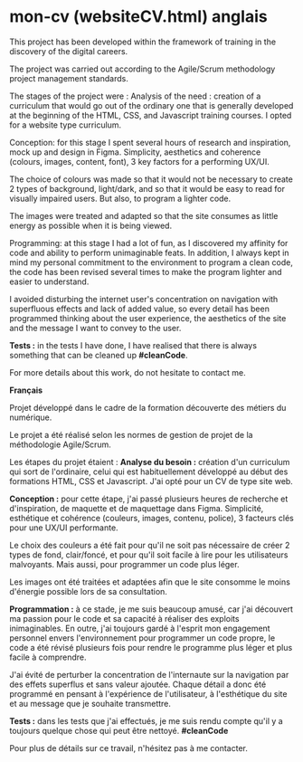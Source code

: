 # mon-cv (websiteCV.html) anglais

This project has been developed within the framework of training in the discovery of the digital careers. 

The project was carried out according to the Agile/Scrum methodology project management standards.

The stages of the project were :
Analysis of the need : creation of a curriculum that would go out of the ordinary one that is generally developed at the beginning of the HTML, CSS, and Javascript training courses. I opted for a website type curriculum.

Conception: for this stage I spent several hours of research and inspiration, mock up and design in Figma. Simplicity, aesthetics and coherence (colours, images, content, font), 3 key factors for a performing UX/UI. 

The choice of colours was made so that it would not be necessary to create 2 types of background, light/dark, and so that it would be easy to read for visually impaired users. But also, to program a lighter code.

The images were treated and adapted so that the site consumes as little energy as possible when it is being viewed.

Programming: at this stage I had a lot of fun, as I discovered my affinity for code and ability to perform unimaginable feats. In addition, I always kept in mind my personal commitment to the environment to program a clean code, the code has been revised several times to make the program lighter and easier to understand.

I avoided disturbing the internet user's concentration on navigation with superfluous effects and lack of added value, so every detail has been programmed thinking about the user experience, the aesthetics of the site and the message I want to convey to the user.

**Tests :** in the tests I have done, I have realised that there is always something that can be cleaned up **#cleanCode**.

For more details about this work, do not hesitate to contact me.


**Français**

Projet développé dans le cadre de la formation découverte des métiers du numérique. 

Le projet a été réalisé selon les normes de gestion de projet de la méthodologie Agile/Scrum.

Les étapes du projet étaient :
**Analyse du besoin :** création d'un curriculum qui sort de l'ordinaire, celui qui est habituellement développé au début des formations HTML, CSS et Javascript. J'ai opté pour un CV de type site web.

**Conception :** pour cette étape, j'ai passé plusieurs heures de recherche et d'inspiration, de maquette et de maquettage dans Figma. Simplicité, esthétique et cohérence (couleurs, images, contenu, police), 3 facteurs clés pour une UX/UI performante. 

Le choix des couleurs a été fait pour qu'il ne soit pas nécessaire de créer 2 types de fond, clair/foncé, et pour qu'il soit facile à lire pour les utilisateurs malvoyants. Mais aussi, pour programmer un code plus léger.

Les images ont été traitées et adaptées afin que le site consomme le moins d'énergie possible lors de sa consultation.

**Programmation :** à ce stade, je me suis beaucoup amusé, car j'ai découvert ma passion pour le code et sa capacité à réaliser des exploits inimaginables. En outre, j'ai toujours gardé à l'esprit mon engagement personnel envers l'environnement pour programmer un code propre, le code a été révisé plusieurs fois pour rendre le programme plus léger et plus facile à comprendre.

J'ai évité de perturber la concentration de l'internaute sur la navigation par des effets superflus et sans valeur ajoutée. Chaque détail a donc été programmé en pensant à l'expérience de l'utilisateur, à l'esthétique du site et au message que je souhaite transmettre.

**Tests :** dans les tests que j'ai effectués, je me suis rendu compte qu'il y a toujours quelque chose qui peut être nettoyé. **#cleanCode**

Pour plus de détails sur ce travail, n'hésitez pas à me contacter.

